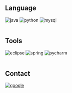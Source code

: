 ## Language
<div>
  <img alt="java" src="https://img.shields.io/badge/Java11-F80000.svg?style=for-the-badge&logo=oracle&logoColor=white">
  <img alt="python" src="https://img.shields.io/badge/Python-3776AB.svg?style=for-the-badge&logo=python&logoColor=white">
  <img alt="mysql" src="https://img.shields.io/badge/MySQL-4479A1.svg?style=for-the-badge&logo=mysql&logoColor=white">
</div>

<br>

## Tools
<div>
  <img alt="eclipse" src="https://img.shields.io/badge/Eclipse-2C2255.svg?style=for-the-badge&logo=eclipse&logoColor=white">
  <img alt="spring" src="https://img.shields.io/badge/Spring-6DB33F.svg?style=for-the-badge&logo=spring&logoColor=white">
  <img alt="pycharm" src="https://img.shields.io/badge/pycharm-000000.svg?style=for-the-badge&logo=pycharm&logoColor=white">
</div>

<br>

## Contact
<div>
  <a href="mailto:wjdwlgns11q@gmail.com"><img alt="google" src="https://img.shields.io/badge/google-4285F4.svg?style=for-the-badge&logo=google&logoColor=white"></a></div>
<!--   <img alt="" src="https://img.shields.io/badge/MySQL-4479A1.svg?style=for-the-badge&logo=mysql&logoColor=white">
  <img alt="" src="https://img.shields.io/badge/MySQL-4479A1.svg?style=for-the-badge&logo=mysql&logoColor=white">
</div> 

<br>

## Project
-->


